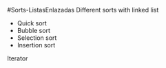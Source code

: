 #Sorts-ListasEnlazadas
<T>
Different sorts with linked list <NO STL>
</T>

- Quick sort
- Bubble sort
- Selection sort
- Insertion sort

Iterator
